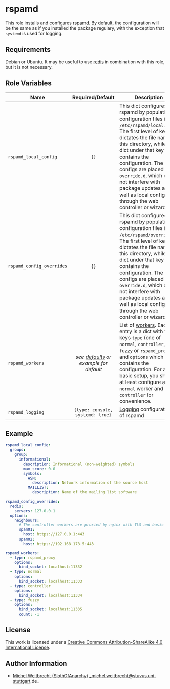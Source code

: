 # rspamd

This role installs and configures [rspamd](https://rspamd.com/).
By default, the configuration will be the same as if you installed the package regulary, with the exception that `systemd` is used for logging.

## Requirements

Debian or Ubuntu.
It may be useful to use [redis](https://github.com/stuvusIT/redis/) in combination with this role, but it is not necessary.

## Role Variables


| Name             | Required/Default                                           | Description                                                                                                                                                                                                                                                                                                                                                                 |
|------------------|:----------------------------------------------------------:|-----------------------------------------------------------------------------------------------------------------------------------------------------------------------------------------------------------------------------------------------------------------------------------------------------------------------------------------------------------------------------|
| `rspamd_local_config`  | `{}`                                                       | This dict configures rspamd by populating configuration files in `/etc/rspamd/local.d`. The first level of keys dictates the file name in this directory, while the dict under that key contains the configuration. The configs are placed in `override.d`, which does not interfere with package updates as well as local configs through the web controller or wizard. |
| `rspamd_config_overrides`  | `{}`                                                       | This dict configures rspamd by populating configuration files in `/etc/rspamd/override.d`. The first level of keys dictates the file name in this directory, while the dict under that key contains the configuration. The configs are placed in `override.d`, which does not interfere with package updates as well as local configs through the web controller or wizard. |
| `rspamd_workers` | _see [defaults](defaults/main.yml) or example for default_ | List of [workers](https://rspamd.com/doc/workers/). Each entry is a dict with the keys `type` (one of `normal`, `controller`, `fuzzy` or `rspamd_proxy`) and `options` which contains the configuration. For a basic setup, you should at least configure a `normal` worker and a `controller` for convenience.                                                             |
| `rspamd_logging` | `{type: console, systemd: true}`                           | [Logging](https://rspamd.com/doc/configuration/logging.html) configuration of rspamd                                                                                                                                                                                                                                                                                        |

## Example

```yml
rspamd_local_config:
  groups:
    group:
      informational:
        description: Informational (non-weighted) symbols
        max_score: 0.0
        symbols:
          ASN:
            description: Network information of the source host
          MAILLIST:
            description: Name of the mailing list software

rspamd_config_overrides:
  redis:
    servers: 127.0.0.1
  options:
    neighbours:
      # The controller workers are proxied by nginx with TLS and basic auth
      spam01:
        host: https://127.0.0.1:443
      spam02:
        host: https://192.168.178.5:443

rspamd_workers:
  - type: rspamd_proxy
    options:
      bind_socket: localhost:11332
  - type: normal
    options:
      bind_socket: localhost:11333
  - type: controller
    options:
      bind_socket: localhost:11334
  - type: fuzzy
    options:
      bind_socket: localhost:11335
      count: -1
```

## License

This work is licensed under a [Creative Commons Attribution-ShareAlike 4.0 International License](https://creativecommons.org/licenses/by-sa/4.0/).


## Author Information

- [Michel Weitbrecht (SlothOfAnarchy)](https://github.com/SlothOfAnarchy) _michel.weitbrecht@stuvus.uni-stuttgart.de_
